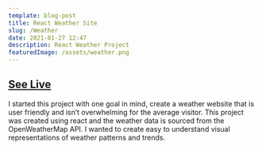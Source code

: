 ```yaml
---
template: blog-post
title: React Weather Site
slug: /Weather
date: 2021-01-27 12:47
description: React Weather Project
featuredImage: /assets/weather.png
---
```


## [See Live](https://stuckm-weather.netlify.app/)

I started this project with one goal in mind, create a weather website that is user friendly and isn’t overwhelming for the average visitor. This project was created using react and the weather data is sourced from the OpenWeatherMap API. I wanted to create easy to understand visual representations of weather patterns and trends.
